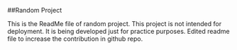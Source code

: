 ##Random Project

This is the ReadMe file of random project. This project is not intended for deployment.
It is being developed just for practice purposes.
Edited readme file to increase the contribution in github repo.
